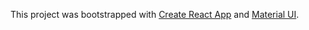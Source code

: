 This project was bootstrapped with [Create React App](https://github.com/facebook/create-react-app) and [Material UI](https://material-ui.com/).